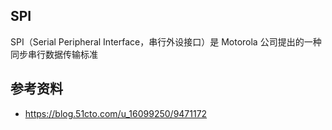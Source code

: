 ## SPI

SPI（Serial Peripheral Interface，串行外设接口）是 Motorola 公司提出的一种同步串行数据传输标准

## 参考资料

- <https://blog.51cto.com/u_16099250/9471172>
